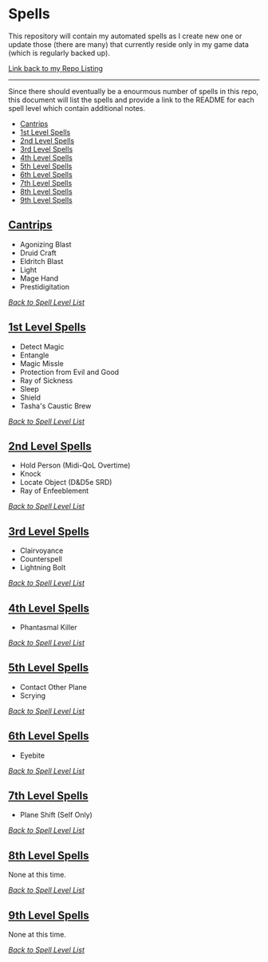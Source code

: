# Spells
This repository will contain my automated spells as I create new one or update those (there are many) that currently reside only in my game data (which is regularly backed up).

[Link back to my Repo Listing](https://github.com/Jeznar/Jeznar/blob/main/README.md)

---

Since there should eventually be a enourmous number of spells in this repo, this document will list the spells and provide a link to the README for each spell level which contain additional notes.

* [Cantrips](#cantrips)
* [1st Level Spells](#1st-level-spells)
* [2nd Level Spells](#2nd-level-spells)
* [3rd Level Spells](#3rd-level-spells)
* [4th Level Spells](#4th-level-spells)
* [5th Level Spells](#5th-level-spells)
* [6th Level Spells](#6th-level-spells)
* [7th Level Spells](#7th-level-spells)
* [8th Level Spells](#8th-level-spells)
* [9th Level Spells](#9th-level-spells)

## [Cantrips](Cantrips/README_0.md)

* Agonizing Blast
* Druid Craft
* Eldritch Blast
* Light
* Mage Hand
* Prestidigitation

[*Back to Spell Level List*](#spells)

## [1st Level Spells](1st_Level/README_1.md)

* Detect Magic
* Entangle
* Magic Missle
* Protection from Evil and Good
* Ray of Sickness
* Sleep
* Shield
* Tasha's Caustic Brew

[*Back to Spell Level List*](#spells)

## [2nd Level Spells](2nd_Level/README_2.md)

* Hold Person (Midi-QoL Overtime)
* Knock
* Locate Object (D&D5e SRD)
* Ray of Enfeeblement

[*Back to Spell Level List*](#spells)

## [3rd Level Spells](3rd_Level/README_3.md)

* Clairvoyance
* Counterspell
* Lightning Bolt

[*Back to Spell Level List*](#spells)

## [4th Level Spells](4th_Level/README_4.md)

* Phantasmal Killer

[*Back to Spell Level List*](#spells)

## [5th Level Spells](5th_Level/README_5.md)

* Contact Other Plane
* Scrying

[*Back to Spell Level List*](#spells)

## [6th Level Spells](6th_Level/README_6.md)

* Eyebite

[*Back to Spell Level List*](#spells)

## [7th Level Spells](7th_Level/README_7.md)

* Plane Shift (Self Only)

[*Back to Spell Level List*](#spells)

## [8th Level Spells](8th_Level/README_8.md)

None at this time.

[*Back to Spell Level List*](#spells)

## [9th Level Spells](9th_Level/README_9.md)

None at this time.

[*Back to Spell Level List*](#spells)
